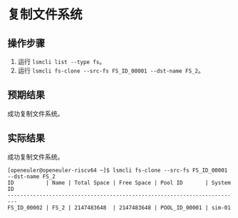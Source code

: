 # 复制文件系统

## 操作步骤

1. 运行 `lsmcli list --type fs`。
2. 运行 `lsmcli fs-clone --src-fs FS_ID_00001 --dst-name FS_2`。

## 预期结果

成功复制文件系统。

## 实际结果

成功复制文件系统。

```log
[openeuler@openeuler-riscv64 ~]$ lsmcli fs-clone --src-fs FS_ID_00001 --dst-name FS_2
ID          | Name | Total Space | Free Space | Pool ID       | System ID
-------------------------------------------------------------------------
FS_ID_00002 | FS_2 | 2147483648  | 2147483648 | POOL_ID_00001 | sim-01  
```